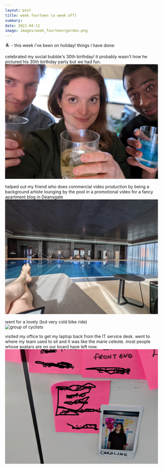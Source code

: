 ```yaml
---
layout: post
title: week fourteen (a week off)
summary:  
date: 2021-04-11
image: images/week_fourteen/garden.png
---
```


🏝 - this week i've been on holiday! things i have done:

celebrated my social bubble's 30th birthday! it probably wasn't how he pictured his 30th birthday party but we had fun.  
![three people holding drinks](/images/week_fourteen/cheers.jpg)

helped out my friend who does commercial video production by being a background artiste lounging by the pool in a promotional video for a fancy apartment blog in Deansgate  
![swimming pool](/images/week_fourteen/pool.jpeg)

went for a lovely (but very cold bike ride)  
![group of cyclists](/images/week_fourteen/cycling.png)

visited my office to get my laptop back from the IT service desk. went to where my team used to sit and it was like the marie celeste. most people whose avatars are on our board have left now.  
![polaroid portrait on whiteboard](/images/week_fourteen/board.jpg)
